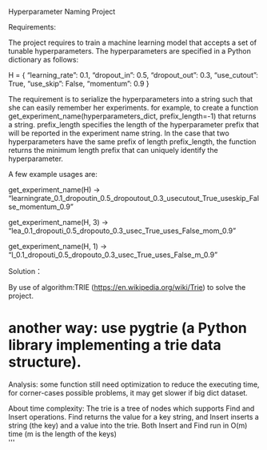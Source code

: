 Hyperparameter Naming Project


Requirements:

The project requires to train a machine learning model that accepts a set of tunable hyperparameters. The hyperparameters are specified in a Python dictionary as follows:

H = {
   “learning_rate”: 0.1,
   “dropout_in”: 0.5,
   “dropout_out”: 0.3,
   “use_cutout”: True,
   “use_skip”: False,
   “momentum”: 0.9
}

The requirement is to serialize the hyperparameters into a string such that she can easily remember her experiments. 
for example, to create a function get_experiment_name(hyperparameters_dict, prefix_length=-1) that returns a string. prefix_length specifies the length of the hyperparameter prefix that will be reported in the experiment name string. In the case that two hyperparameters have the same prefix of length prefix_length, the function returns the minimum length prefix that can uniquely identify the hyperparameter.

A few example usages are:

get_experiment_name(H) -> “learningrate_0.1_dropoutin_0.5_dropoutout_0.3_usecutout_True_useskip_False_momentum_0.9”

get_experiment_name(H, 3) ->
“lea_0.1_dropouti_0.5_dropouto_0.3_usec_True_uses_False_mom_0.9”

get_experiment_name(H, 1) ->
“l_0.1_dropouti_0.5_dropouto_0.3_usec_True_uses_False_m_0.9”



Solution：

By use of algorithm:TRIE (https://en.wikipedia.org/wiki/Trie) to solve the project.
# another way: use pygtrie (a Python library implementing a trie data structure).



Analysis: 
some function still need optimization to reduce the executing time, for corner-cases possible problems, it may get slower if big dict dataset.



About time complexity:
The trie is a tree of nodes which supports Find and Insert operations. Find returns the value for a key string, and Insert inserts a string (the key) and a value into the trie. 
Both Insert and Find run in O(m) time (m is the length of the keys)  
'''
